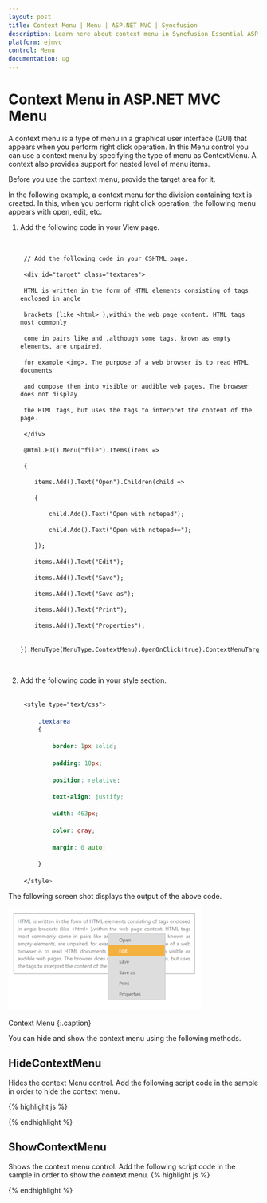 ```yaml
---
layout: post
title: Context Menu | Menu | ASP.NET MVC | Syncfusion
description: Learn here about context menu in Syncfusion Essential ASP.NET MVC Menu Control, its elements, and more.
platform: ejmvc
control: Menu
documentation: ug
---
```


# Context Menu in ASP.NET MVC Menu

A context menu is a type of menu in a graphical user interface (GUI) that appears when you perform right click operation. In this Menu control you can use a context menu by specifying the type of menu as ContextMenu. A context also provides support for nested level of menu items.

Before you use the context menu, provide the target area for it. 

In the following example, a context menu for the division containing text is created. In this, when you perform right click operation, the following menu appears with open, edit, etc.

1. Add the following code in your View page.


   ~~~ cshtml


	// Add the following code in your CSHTML page.

	<div id="target" class="textarea">

	HTML is written in the form of HTML elements consisting of tags enclosed in angle

	brackets (like <html> ),within the web page content. HTML tags most commonly

	come in pairs like and ,although some tags, known as empty elements, are unpaired,

	for example <img>. The purpose of a web browser is to read HTML documents

	and compose them into visible or audible web pages. The browser does not display

	the HTML tags, but uses the tags to interpret the content of the page.

	</div>

	@Html.EJ().Menu("file").Items(items =>

	{

	   items.Add().Text("Open").Children(child =>

	   {

		   child.Add().Text("Open with notepad");

		   child.Add().Text("Open with notepad++");

	   });

	   items.Add().Text("Edit");

	   items.Add().Text("Save");

	   items.Add().Text("Save as");

	   items.Add().Text("Print");

	   items.Add().Text("Properties");

	}).MenuType(MenuType.ContextMenu).OpenOnClick(true).ContextMenuTarget("#target")



   ~~~
   

2. Add the following code in your style section.

   ~~~ css

	<style type="text/css">

		.textarea 
		{

			border: 1px solid;

			padding: 10px;

			position: relative;

			text-align: justify;

			width: 463px;

			color: gray;

			margin: 0 auto;

		}

	</style>

   ~~~
   

The following screen shot displays the output of the above code.

![Context Menu in ASP.NET MVC Menu](Context-Menu_images/Context-Menu_img1.png)

Context Menu
{:.caption}


You can hide and show the context menu using the following methods.

## HideContextMenu

Hides the context Menu control. Add the following script code in the sample in order to hide the context menu.

{% highlight js %}


<script type="text/javascript">

    jQuery(function ($) 
	{

        $("#menu").ejMenu({

            width: 500,



        });

        //initialize the menu object

        var menuObj = $("#menu").data("ejMenu");



        //To enable Menu item using item id

        menuObj.hideContextMenu();

    });

</script>
{% endhighlight  %}

## ShowContextMenu

Shows the context menu control. Add the following script code in the sample in order to show the context menu.
{% highlight js %}

<script type="text/javascript">

    jQuery(function ($) 
	{

        $("#menu").ejMenu({

            width: 500,



        });

        //initialize the menu object

        var menuObj = $("#menu").data("ejMenu");



        //To enable Menu item using item id

        menuObj.showContextMenu();



    });

</script>


{% endhighlight  %}
